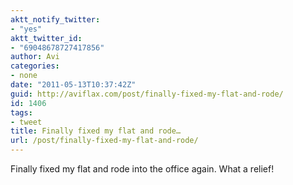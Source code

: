 ```yaml
---
aktt_notify_twitter:
- "yes"
aktt_twitter_id:
- "69048678727417856"
author: Avi
categories:
- none
date: "2011-05-13T10:37:42Z"
guid: http://aviflax.com/post/finally-fixed-my-flat-and-rode/
id: 1406
tags:
- tweet
title: Finally fixed my flat and rode…
url: /post/finally-fixed-my-flat-and-rode/
---
```

Finally fixed my flat and rode into the office again. What a relief!